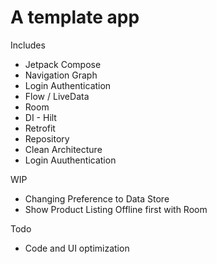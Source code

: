 # A template app 
Includes
- Jetpack Compose
- Navigation Graph
- Login Authentication
- Flow / LiveData
- Room
- DI - Hilt
- Retrofit
- Repository
- Clean Architecture
- Login Auuthentication


WIP
- Changing Preference to Data Store
- Show Product Listing Offline first with Room 

Todo
- Code and UI optimization
